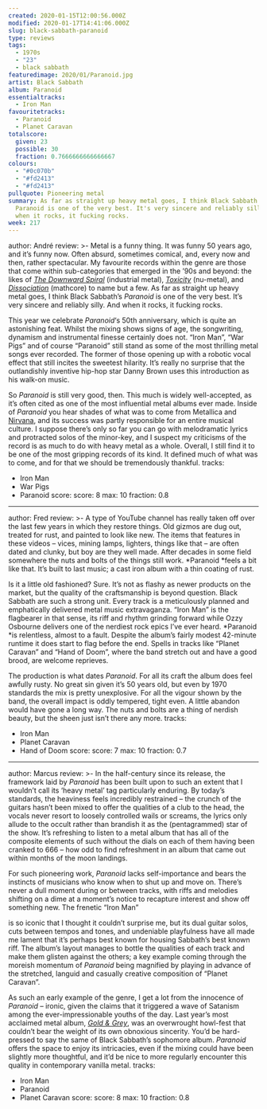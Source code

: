 ```yaml
---
created: 2020-01-15T12:00:56.000Z
modified: 2020-01-17T14:41:06.000Z
slug: black-sabbath-paranoid
type: reviews
tags:
  - 1970s
  - "23"
  - black sabbath
featuredimage: 2020/01/Paranoid.jpg
artist: Black Sabbath
album: Paranoid
essentialtracks:
  - Iron Man
favouritetracks:
  - Paranoid
  - Planet Caravan
totalscore:
  given: 23
  possible: 30
  fraction: 0.7666666666666667
colours:
  - "#0c070b"
  - "#fd2413"
  - "#fd2413"
pullquote: Pioneering metal
summary: As far as straight up heavy metal goes, I think Black Sabbath's
  Paranoid is one of the very best. It's very sincere and reliably silly. And
  when it rocks, it fucking rocks.
week: 217
---
```

author: André
review: >-
  Metal is a funny thing. It was funny 50 years ago, and it’s funny now. Often
  absurd, sometimes comical, and, every now and then, rather spectacular. My
  favourite records within the genre are those that come within sub-categories
  that emerged in the ’90s and beyond: the likes of *[The Downward
  Spiral](<https://audioxide.com/reviews/nine-inch-nails-the-downward-spiral/>)*
  (industrial metal),
  [*Toxicity*](<https://audioxide.com/reviews/system-of-a-down-toxicity/>)
  (nu-metal), and
  [*Dissociation*](<https://audioxide.com/reviews/the-dillinger-escape-plan-dissociation/>)
  (mathcore) to name but a few. As far as straight up heavy metal goes, I think
  Black Sabbath’s *Paranoid* is one of the very best. It’s very sincere and
  reliably silly. And when it rocks, it fucking rocks.


  This year we celebrate *Paranoid*‘s 50th anniversary, which is quite an astonishing feat. Whilst the mixing shows signs of age, the songwriting, dynamism and instrumental finesse certainly does not. “Iron Man”, “War Pigs” and of course “Paranoid” still stand as some of the most thrilling metal songs ever recorded. The former of those opening up with a robotic vocal effect that still incites the sweetest hilarity. It’s really no surprise that the outlandishly inventive hip-hop star Danny Brown uses this introduction as his walk-on music.


  So *Paranoid* is still very good, then. This much is widely well-accepted, as it’s often cited as one of the most influential metal albums ever made. Inside of *Paranoid* you hear shades of what was to come from Metallica and [Nirvana](<https://audioxide.com/reviews/nirvana-in-utero/>), and its success was partly responsible for an entire musical culture. I suppose there’s only so far you can go with melodramatic lyrics and protracted solos of the minor-key, and I suspect my criticisms of the record is as much to do with heavy metal as a whole. Overall, I still find it to be one of the most gripping records of its kind. It defined much of what was to come, and for that we should be tremendously thankful.
tracks:
  - Iron Man
  - ­­War Pigs
  - ­­Paranoid
score:
  score: 8
  max: 10
  fraction: 0.8
---
author: Fred
review: >-
  A type of YouTube channel has really taken off over the last few years in
  which they restore things. Old gizmos are dug out, treated for rust, and
  painted to look like new. The items that features in these videos – vices,
  mining lamps, lighters, things like that – are often dated and clunky, but boy
  are they well made. After decades in some field somewhere the nuts and bolts
  of the things still work. *Paranoid *feels a bit like that. It’s built to last
  music; a cast iron album with a thin coating of rust.

  Is it a little old fashioned? Sure. It’s not as flashy as newer products on the market, but the quality of the craftsmanship is beyond question. Black Sabbath are such a strong unit. Every track is a meticulously planned and emphatically delivered metal music extravaganza. “Iron Man” is the flagbearer in that sense, its riff and rhythm grinding forward while Ozzy Osbourne delivers one of the nerdiest rock epics I’ve ever heard. *Paranoid *is relentless, almost to a fault. Despite the album’s fairly modest 42-minute runtime it does start to flag before the end. Spells in tracks like “Planet Caravan” and “Hand of Doom”, where the band stretch out and have a good brood, are welcome reprieves.

  The production is what dates *Paranoid*. For all its craft the album does feel awfully rusty. No great sin given it’s 50 years old, but even by 1970 standards the mix is pretty unexplosive. For all the vigour shown by the band, the overall impact is oddly tempered, tight even. A little abandon would have gone a long way. The nuts and bolts are a thing of nerdish beauty, but the sheen just isn’t there any more.
tracks:
  - Iron Man
  - ­­Planet Caravan
  - ­­Hand of Doom
score:
  score: 7
  max: 10
  fraction: 0.7
---
author: Marcus
review: >-
  In the half-century since its release, the framework laid by *Paranoid* has
  been built upon to such an extent that I wouldn’t call its ‘heavy metal’ tag
  particularly enduring. By today’s standards, the heaviness feels incredibly
  restrained – the crunch of the guitars hasn’t been mixed to offer the
  qualities of a club to the head, the vocals never resort to loosely controlled
  wails or screams, the lyrics only allude to the occult rather than brandish it
  as the (pentagrammed) star of the show. It’s refreshing to listen to a metal
  album that has all of the composite elements of such without the dials on each
  of them having been cranked to 666 – how odd to find refreshment in an album
  that came out within months of the moon landings.


  For such pioneering work, *Paranoid* lacks self-importance and bears the instincts of musicians who know when to shut up and move on. There’s never a dull moment during or between tracks, with riffs and melodies shifting on a dime at a moment’s notice to recapture interest and show off something new. The frenetic “Iron Man”


  is so iconic that I thought it couldn’t surprise me, but its dual guitar solos, cuts between tempos and tones, and undeniable playfulness have all made me lament that it’s perhaps best known for housing Sabbath’s best known riff. The album’s layout manages to bottle the qualities of each track and make them glisten against the others; a key example coming through the moreish momentum of *Paranoid* being magnified by playing in advance of the stretched, languid and casually creative composition of “Planet Caravan”.


  As such an early example of the genre, I get a lot from the innocence of *Paranoid* – ironic, given the claims that it triggered a wave of Satanism among the ever-impressionable youths of the day. Last year’s most acclaimed metal album, [*Gold & Grey*](<https://audioxide.com/reviews/baroness-gold-and-grey/>), was an overwrought howl-fest that couldn’t bear the weight of its own obnoxious sincerity. You’d be hard-pressed to say the same of Black Sabbath’s sophomore album. *Paranoid* offers the space to enjoy its intricacies, even if the mixing could have been slightly more thoughtful, and it’d be nice to more regularly encounter this quality in contemporary vanilla metal.
tracks:
  - Iron Man
  - ­­Paranoid
  - ­­Planet Caravan
score:
  score: 8
  max: 10
  fraction: 0.8
